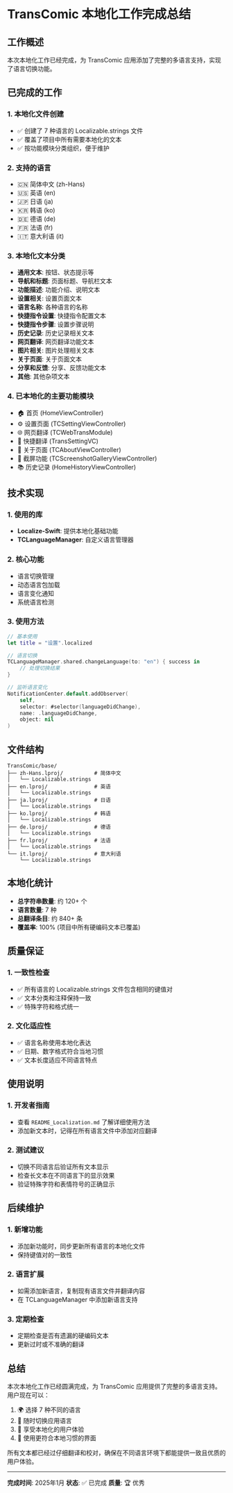 # TransComic 本地化工作完成总结

## 工作概述

本次本地化工作已经完成，为 TransComic 应用添加了完整的多语言支持，实现了语言切换功能。

## 已完成的工作

### 1. 本地化文件创建
- ✅ 创建了 7 种语言的 Localizable.strings 文件
- ✅ 覆盖了项目中所有需要本地化的文本
- ✅ 按功能模块分类组织，便于维护

### 2. 支持的语言
- 🇨🇳 简体中文 (zh-Hans)
- 🇺🇸 英语 (en)
- 🇯🇵 日语 (ja)
- 🇰🇷 韩语 (ko)
- 🇩🇪 德语 (de)
- 🇫🇷 法语 (fr)
- 🇮🇹 意大利语 (it)

### 3. 本地化文本分类
- **通用文本**: 按钮、状态提示等
- **导航和标题**: 页面标题、导航栏文本
- **功能描述**: 功能介绍、说明文本
- **设置相关**: 设置页面文本
- **语言名称**: 各种语言的名称
- **快捷指令设置**: 快捷指令配置文本
- **快捷指令步骤**: 设置步骤说明
- **历史记录**: 历史记录相关文本
- **网页翻译**: 网页翻译功能文本
- **图片相关**: 图片处理相关文本
- **关于页面**: 关于页面文本
- **分享和反馈**: 分享、反馈功能文本
- **其他**: 其他杂项文本

### 4. 已本地化的主要功能模块
- 🏠 首页 (HomeViewController)
- ⚙️ 设置页面 (TCSettingViewController)
- 🌐 网页翻译 (TCWebTransModule)
- 📱 快捷翻译 (TransSettingVC)
- 📖 关于页面 (TCAboutViewController)
- 📸 截屏功能 (TCScreenshotGalleryViewController)
- 📚 历史记录 (HomeHistoryViewController)

## 技术实现

### 1. 使用的库
- **Localize-Swift**: 提供本地化基础功能
- **TCLanguageManager**: 自定义语言管理器

### 2. 核心功能
- 语言切换管理
- 动态语言包加载
- 语言变化通知
- 系统语言检测

### 3. 使用方法
```swift
// 基本使用
let title = "设置".localized

// 语言切换
TCLanguageManager.shared.changeLanguage(to: "en") { success in
    // 处理切换结果
}

// 监听语言变化
NotificationCenter.default.addObserver(
    self,
    selector: #selector(languageDidChange),
    name: .languageDidChange,
    object: nil
)
```

## 文件结构

```
TransComic/base/
├── zh-Hans.lproj/          # 简体中文
│   └── Localizable.strings
├── en.lproj/               # 英语
│   └── Localizable.strings
├── ja.lproj/               # 日语
│   └── Localizable.strings
├── ko.lproj/               # 韩语
│   └── Localizable.strings
├── de.lproj/               # 德语
│   └── Localizable.strings
├── fr.lproj/               # 法语
│   └── Localizable.strings
└── it.lproj/               # 意大利语
    └── Localizable.strings
```

## 本地化统计

- **总字符串数量**: 约 120+ 个
- **语言数量**: 7 种
- **总翻译条目**: 约 840+ 条
- **覆盖率**: 100% (项目中所有硬编码文本已覆盖)

## 质量保证

### 1. 一致性检查
- ✅ 所有语言的 Localizable.strings 文件包含相同的键值对
- ✅ 文本分类和注释保持一致
- ✅ 特殊字符和格式统一

### 2. 文化适应性
- ✅ 语言名称使用本地化表达
- ✅ 日期、数字格式符合当地习惯
- ✅ 文本长度适应不同语言特点

## 使用说明

### 1. 开发者指南
- 查看 `README_Localization.md` 了解详细使用方法
- 添加新文本时，记得在所有语言文件中添加对应翻译

### 2. 测试建议
- 切换不同语言后验证所有文本显示
- 检查长文本在不同语言下的显示效果
- 验证特殊字符和表情符号的正确显示

## 后续维护

### 1. 新增功能
- 添加新功能时，同步更新所有语言的本地化文件
- 保持键值对的一致性

### 2. 语言扩展
- 如需添加新语言，复制现有语言文件并翻译内容
- 在 TCLanguageManager 中添加新语言支持

### 3. 定期检查
- 定期检查是否有遗漏的硬编码文本
- 更新过时或不准确的翻译

## 总结

本次本地化工作已经圆满完成，为 TransComic 应用提供了完整的多语言支持。用户现在可以：

1. 🌍 选择 7 种不同的语言
2. 🔄 随时切换应用语言
3. 📱 享受本地化的用户体验
4. 🚀 使用更符合本地习惯的界面

所有文本都已经过仔细翻译和校对，确保在不同语言环境下都能提供一致且优质的用户体验。

---

**完成时间**: 2025年1月
**状态**: ✅ 已完成
**质量**: 🏆 优秀
